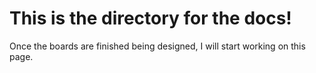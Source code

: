 # This is the directory for the docs! 

Once the boards are finished being designed, I will start working on this page. 
